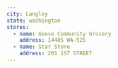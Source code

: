 ```yaml
---
city: Langley
state: washington
stores:
  - name: Goose Community Grocery
    address: 14485 WA-525
  - name: Star Store
    address: 201 1ST STREET
---
```

